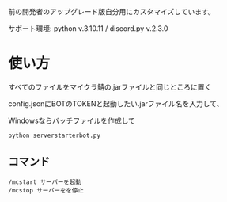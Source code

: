 前の開発者のアップグレード版自分用にカスタマイズしています。

サポート環境: python v.3.10.11 / discord.py v.2.3.0

# 使い方

すべてのファイルをマイクラ鯖の.jarファイルと同じところに置く

config.jsonにBOTのTOKENと起動したい.jarファイル名を入力して、

Windowsならバッチファイルを作成して

```
python serverstarterbot.py
```

## コマンド

```
/mcstart サーバーを起動
/mcstop サーバーをを停止
```
